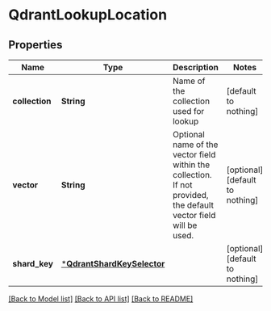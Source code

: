 # QdrantLookupLocation


## Properties
Name | Type | Description | Notes
------------ | ------------- | ------------- | -------------
**collection** | **String** | Name of the collection used for lookup | [default to nothing]
**vector** | **String** | Optional name of the vector field within the collection. If not provided, the default vector field will be used. | [optional] [default to nothing]
**shard_key** | [***QdrantShardKeySelector**](QdrantShardKeySelector.md) |  | [optional] [default to nothing]


[[Back to Model list]](../README.md#models) [[Back to API list]](../README.md#api-endpoints) [[Back to README]](../README.md)


